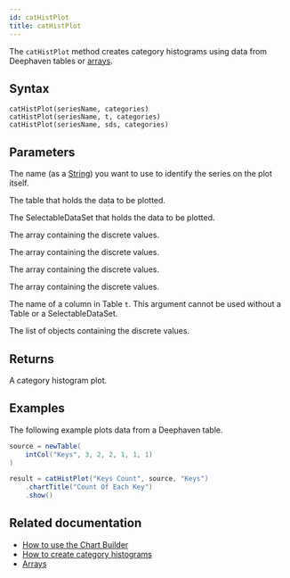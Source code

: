 ```yaml
---
id: catHistPlot
title: catHistPlot
---
```


The `catHistPlot` method creates category histograms using data from Deephaven tables or [arrays](../query-language/types/arrays.md).

## Syntax

```
catHistPlot(seriesName, categories)
catHistPlot(seriesName, t, categories)
catHistPlot(seriesName, sds, categories)
```

## Parameters

<ParamTable>
<Param name="seriesName" type="String">

The name (as a [String](../query-language/types/strings.md)) you want to use to identify the series on the plot itself.

</Param>
<Param name="t" type="Table">

The table that holds the data to be plotted.

</Param>
<Param name="sds" type="SelectableDataSet">

The SelectableDataSet that holds the data to be plotted.

</Param>
<Param name="categories" type="double[]">

The array containing the discrete values.

</Param>
<Param name="categories" type="float[]">

The array containing the discrete values.

</Param>
<Param name="categories" type="int[]">

The array containing the discrete values.

</Param>
<Param name="categories" type="long[]">

The array containing the discrete values.

</Param>
<Param name="categories" type="String">

The name of a column in Table `t`. This argument cannot be used without a Table or a SelectableDataSet.

</Param>
<Param name="categories" type="List<T>">

The list of objects containing the discrete values.

</Param>
</ParamTable>

## Returns

A category histogram plot.

## Examples

The following example plots data from a Deephaven table.

```groovy order=source,result default=result
source = newTable(
    intCol("Keys", 3, 2, 2, 1, 1, 1)
)

result = catHistPlot("Keys Count", source, "Keys")
    .chartTitle("Count Of Each Key")
    .show()
```

## Related documentation

- [How to use the Chart Builder](../../how-to-guides/user-interface/chart-builder.md)
- [How to create category histograms](../../how-to-guides/plotting/category-histogram.md)
- [Arrays](../query-language/types/arrays.md)
